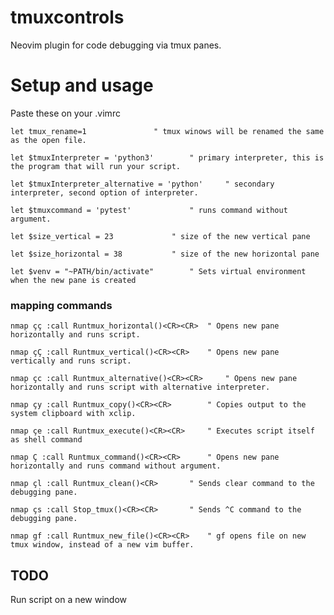 # tmuxcontrols
Neovim plugin for code debugging via tmux panes.

# Setup and usage
Paste these on your .vimrc


    let tmux_rename=1 				" tmux winows will be renamed the same as the open file.

    let $tmuxInterpreter = 'python3' 		" primary interpreter, this is the program that will run your script.

    let $tmuxInterpreter_alternative = 'python' 	" secondary interpreter, second option of interpreter.

    let $tmuxcommand = 'pytest' 			" runs command without argument.

    let $size_vertical = 23				" size of the new vertical pane

    let $size_horizontal = 38			" size of the new horizontal pane

    let $venv = "~PATH/bin/activate"		" Sets virtual environment when the new pane is created

### mapping commands
    nmap çç :call Runtmux_horizontal()<CR><CR> 	" Opens new pane horizontally and runs script.

    nmap çÇ :call Runtmux_vertical()<CR><CR>  	" Opens new pane vertically and runs script.

    nmap çc :call Runtmux_alternative()<CR><CR> 	" Opens new pane horizontally and runs script with alternative interpreter.

    nmap çy :call Runtmux_copy()<CR><CR> 		" Copies output to the system clipboard with xclip.

    nmap çe :call Runtmux_execute()<CR><CR>		" Executes script itself as shell command

    nmap Ç :call Runtmux_command()<CR><CR>		" Opens new pane horizontally and runs command without argument.

    nmap çl :call Runtmux_clean()<CR>		" Sends clear command to the debugging pane. 

    nmap çs :call Stop_tmux()<CR><CR>		" Sends ^C command to the debugging pane.

    nmap gf :call Runtmux_new_file()<CR><CR>	" gf opens file on new tmux window, instead of a new vim buffer.


## TODO
Run script on a new window
